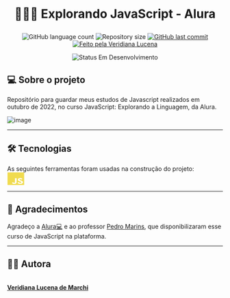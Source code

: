 # <p align="center">👩🏻‍💻 Explorando JavaScript - Alura </p>

<p align="center">
  <img alt="GitHub language count" src="https://img.shields.io/github/languages/count/haaveeni/explorando-js?color=%23b21104">

  <img alt="Repository size" src="https://img.shields.io/github/repo-size/haaveeni%2Fexplorando-js?color=%23b21104">
  
  <a href="https://github.com/haaveeni/explorando-js/commits/main">
    <img alt="GitHub last commit" src="https://img.shields.io/github/last-commit/haaveeni/explorando-js?color=%23b21104">
  </a>
  
   <a href="">
    <img alt="Feito pela Veridiana Lucena" src="https://img.shields.io/badge/feito%20por%20-Veridiana-b21104">
   </a>

<p align="center">
	<img alt="Status Em Desenvolvimento" src="https://img.shields.io/badge/STATUS-EM%20DESENVOLVIMENTO-green">
<!-- 	<img alt="Status Concluído" src="https://img.shields.io/badge/STATUS-CONCLU%C3%8DDO-brightgreen"> -->
</p>

## 💻 Sobre o projeto

Repositório para guardar meus estudos de Javascript realizados em outubro de 2022, no curso JavaScript: Explorando a Linguagem, da Alura.

![image](https://github.com/user-attachments/assets/4477c639-be33-4bf7-b79b-5ffba1a64fe2)

---

## 🛠 Tecnologias

As seguintes ferramentas foram usadas na construção do projeto:<br/>
<a href = "https://developer.mozilla.org/en-US/docs/Web/JavaScript"><img align="center" alt="JavaScript" height="30" width="40" src="https://raw.githubusercontent.com/devicons/devicon/master/icons/javascript/javascript-plain.svg"></a>

---

## 🤝 Agradecimentos

Agradeço a <a href="https://github.com/alura-cursos">Alura💻</a> e ao professor <a href="https://github.com/pedromarins">Pedro Marins</a>, que disponibilizaram esse curso de JavaScript na plataforma.

---

## 👩🏻 Autora

<a href="https://www.linkedin.com/in/veridiana-lucena/">
 <img src="https://media.licdn.com/dms/image/D4D03AQE7TU2xzZdMtQ/profile-displayphoto-shrink_200_200/0/1715875083059?e=1727308800&v=beta&t=IMNulLJ8nfCxPci-BR6WRLSwNtphIVhohpEqlGyt9QI" width="100px;" alt=""/>
 <br />
 <b>Veridiana Lucena de Marchi</b></a>
 <br />
